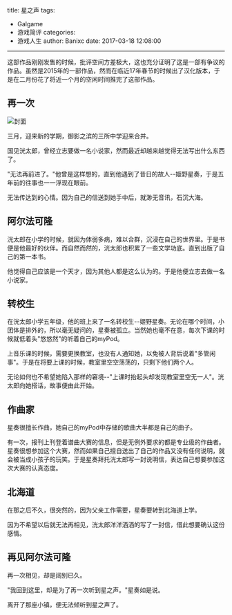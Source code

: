 title: 星之声
tags:
  - Galgame
  - 游戏简评
categories:
  - 游戏人生
author: Banixc
date: 2017-03-18 12:08:00
---
这部作品刚刚发售的时候，批评空间方差极大，这也充分证明了这是一部有争议的作品。虽然是2015年的一部作品，然而在临近17年春节的时候出了汉化版本，于是在二月份花了将近一个月的空闲时间推完了这部作品。

## 再一次

![封面](https://i.loli.net/2019/04/25/5cc1baea1ea72.jpg)

三月，迎来新的学期，御影之滨的三所中学迎来合并。

国见洸太郎，曾经立志要做一名小说家，然而最近却越来越觉得无法写出什么东西了。

"无法再前进了。"他曾是这样想的，直到他遇到了昔日的故人--姬野星奏，于是五年前的往事也一一浮现在眼前。

无法传达到的心情。因为自己的信送到她手中后，就渺无音讯，石沉大海。

## 阿尔法可隆

洸太郎在小学的时候，就因为体弱多病，难以合群，沉浸在自己的世界里。于是书便是他最好的伙伴。而自然而然的，洸太郎也积累了一些文学功底。直到出版了自己的第一本书。

他觉得自己应该是一个天才，因为其他人都是这么认为的。于是他便立志去做一名小说家。

## 转校生

在洸太郎小学五年级，他的班上来了一名转校生--姬野星奏。无论在哪个时间，小团体是排外的，所以毫无疑问的，星奏被孤立。当然她也毫不在意，每次下课的时候就低着头"悠悠然"的听着自己的myPod。

上音乐课的时候，需要更换教室，也没有人通知她，以免被人背后说着"多管闲事"。于是在将要上课的时候，教室里空空荡荡的，只剩下他们两个人。

无论如何也不希望她陷入那样的窘境--"上课时抬起头却发现教室里空无一人"。洸太郎向她搭话，故事便由此开始。

## 作曲家

星奏很擅长作曲，她自己的myPod中存储的歌曲大半都是自己的曲子。

有一次，报刊上刊登着谱曲大赛的信息，但是无例外要求的都是专业级的作曲者。星奏很想参加这个大赛，然而如果自己擅自送出了自己的作品又没有任何说明，就会被当成小孩子的玩笑。于是星奏拜托洸太郎写一封说明信，表达自己想要参加这次大赛的认真态度。

## 北海道

在那之后不久，很突然的，因为父亲工作需要，星奏要转到北海道上学。

因为不希望以后就无法再相见，洸太郎洋洋洒洒的写了一封信，借此想要确认这份感情。

## 再见阿尔法可隆

再一次相见，却是阔别已久。

"我回到这里，却是为了再一次听到星之声。"星奏如是说。

离开了那座小镇，便无法倾听到星之声了。
